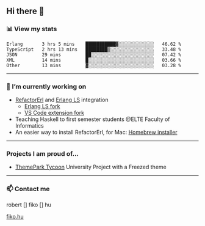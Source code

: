 ## Hi there 👋

### 📊 View my stats

<!--START_SECTION:waka-->

```text
Erlang       3 hrs 5 mins    ███████████▓░░░░░░░░░░░░░   46.62 %
TypeScript   2 hrs 13 mins   ████████▒░░░░░░░░░░░░░░░░   33.48 %
JSON         29 mins         ██░░░░░░░░░░░░░░░░░░░░░░░   07.42 %
XML          14 mins         █░░░░░░░░░░░░░░░░░░░░░░░░   03.66 %
Other        13 mins         ▓░░░░░░░░░░░░░░░░░░░░░░░░   03.28 %
```

<!--END_SECTION:waka-->


---

### 🔭 I’m currently working on
- [RefactorErl](https://plc.inf.elte.hu/erlang/) and [Erlang LS](https://erlang-ls.github.io) integration 
  - [Erlang LS fork](https://github.com/robertfiko/erlang_ls)
  - [VS Code extension fork](https://github.com/robertfiko/vscode)
- Teaching Haskell to first semester students @ELTE Faculty of Informatics
- An easier way to install RefactorErl, for Mac: [Homebrew installer](https://github.com/robertfiko/homebrew-referl-installer)

---
### Projects I am proud of...
- [ThemePark Tycoon](https://szofttech.inf.elte.hu/szofttech/public/csip-42) University Project with a Freezed theme
---


### 📫 Contact me
robert [] fiko [] hu

[fiko.hu](https://fiko.hu)


<!--
**robertfiko/robertfiko** is a ✨ _special_ ✨ repository because its `README.md` (this file) appears on your GitHub profile.

Here are some ideas to get you started:

- 🔭 I’m currently working on ...
- 🌱 I’m currently learning ...
- 👯 I’m looking to collaborate on ...
- 🤔 I’m looking for help with ...
- 💬 Ask me about ...
- 📫 How to reach me: ...
- 😄 Pronouns: ...
- ⚡ Fun fact: ...
-->
